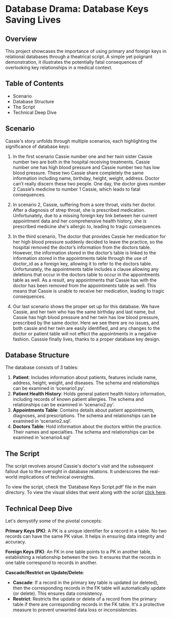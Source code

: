 # Database Drama: Database Keys Saving Lives

## Overview
   This project showcases the importance of using primary and foreign keys in relational databases through a theatrical script. A simple yet poignant demonstration, it illustrates the   potentially fatal consequences of overlooking key relationships in a medical context.


## Table of Contents
- Scenario
- Database Structure
- The Script
- Technical Deep Dive

## Scenario
Cassie's story unfolds through multiple scenarios, each highlighting the significance of database keys:

1. In the first scenario Cassie number one and her twin sister Cassie number two are both in the hospital receiving treatments. Cassie number one has high blood pressure and Cassie number two has low blood pressure. These two Cassie share completely the same information including name, birthday, height, weight, address. Doctor can’t really discern these two people. One day, the doctor gives number 2 Cassie’s medicine to number 1 Cassie, which leads to fatal consequences.

2. In scenario 2, Cassie, suffering from a sore throat, visits her doctor. After a diagnosis of strep throat, she is prescribed medication. Unfortunately, due to a missing foreign key link between her current appointment data and her comprehensive health history, she is prescribed medicine she's allergic to, leading to tragic consequences.

3.  In the third scenario, The doctor that provides Cassie her medication for her high blood pressure suddenly decided to leave the practice, so the hospital removed the doctor’s information from the doctors table. However, the information stored in the doctor’s table is linked to the information stored in the appointments table through the use of doctor_id as a foreign key, allowing it to refer to the doctors table. Unfortunately, the appointments table includes a clause allowing any deletions that occur in the doctors table to occur in the appointments table as well. As a result, any appointments that Cassie has with the doctor has been removed from the appointments table as well. This means that Cassie is unable to receive her medication, leading to tragic consequences.

4. Our last scenario shows the proper set up for this database. We have Cassie, and her twin who has the same birthday and last name, but Cassie has high blood pressure and her twin has low blood pressure, prescribed by the same doctor. Here we see there are no issues, and both cassie and her twin are easily identified, and any changes to the doctor or patient table will not effect the appointments in a negative fashion. Casssie finally lives, thanks to a proper database key design.

## Database Structure

The database consists of 3 tables:

1. **Patient**: Includes information about patients, features include name, address, height, weight, and diseases. The schema and relationships can be examined in ‘scenario1.py’.
2. **Patient Health History**: Holds general patient health history information, including records of known patient allergies. The schema and relationships can be examined in ‘scenario2.py’.
3. **Appointments Table**: Contains details about patient appointments, diagnoses, and prescriptions. The schema and relationships can be examined in ‘scenario2.sql’.
4. **Doctors Table**: Hold information about the doctors within the practice. Their names and specialties. The schema and relationships can be examined in ‘scenario4.sql’


## The Script

The script revolves around Cassie's doctor's visit and the subsequent fallout due to the oversight in database relations. It underscores the real-world implications of technical oversights.

To view the script, check the ‘Database Keys Script.pdf’ file in the main directory.
To view the visual slides that went along with the script [click here](https://docs.google.com/presentation/d/1yJslg4BhOvyq-TIjiY7U-Y4cfHts_EEKuChUU1j_x8g/edit#slide=id.p).

## Technical Deep Dive
Let's demystify some of the pivotal concepts:

**Primary Keys (PK)**: A PK is a unique identifier for a record in a table. No two records can have the same PK value. It helps in ensuring data integrity and accuracy.

**Foreign Keys (FK)**: An FK in one table points to a PK in another table, establishing a relationship between the two. It ensures that the records in one table correspond to records in another.

**Cascade/Restrict on Update/Delete**:

- **Cascade**: If a record in the primary key table is updated (or deleted), then the corresponding records in the FK table will automatically update (or delete). This ensures data consistency.
- **Restrict**: Restricts the update or delete of a record from the primary table if there are corresponding records in the FK table. It's a protective measure to prevent unwanted data loss or inconsistencies.


